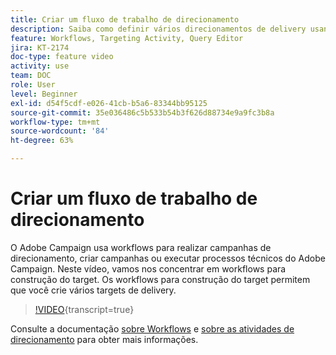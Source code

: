 ```yaml
---
title: Criar um fluxo de trabalho de direcionamento
description: Saiba como definir vários direcionamentos de delivery usando workflows para construção do target.
feature: Workflows, Targeting Activity, Query Editor
jira: KT-2174
doc-type: feature video
activity: use
team: DOC
role: User
level: Beginner
exl-id: d54f5cdf-e026-41cb-b5a6-83344bb95125
source-git-commit: 35e036486c5b533b54b3f626d88734e9a9fc3b8a
workflow-type: tm+mt
source-wordcount: '84'
ht-degree: 63%

---
```


# Criar um fluxo de trabalho de direcionamento

O Adobe Campaign usa workflows para realizar campanhas de direcionamento, criar campanhas ou executar processos técnicos do Adobe Campaign. Neste vídeo, vamos nos concentrar em workflows para construção do target. Os workflows para construção do target permitem que você crie vários targets de delivery.

>[!VIDEO](https://video.tv.adobe.com/v/25605?quality=12&learn=on){transcript=true}

Consulte a documentação [sobre Workflows](https://experienceleague.adobe.com/docs/campaign-classic/using/automating-with-workflows/introduction/about-workflows.html?lang=pt-BR)
e [sobre as atividades de direcionamento](https://experienceleague.adobe.com/docs/campaign-classic/using/automating-with-workflows/targeting-activities/about-targeting-activities.html) para obter mais informações.
